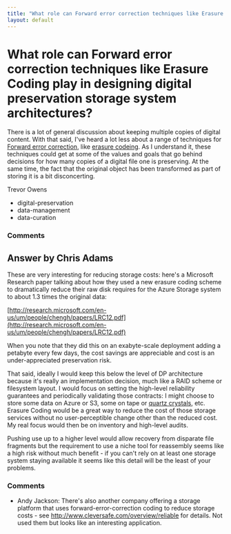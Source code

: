 ```yaml
---
title: "What role can Forward error correction techniques like Erasure Coding play in designing digital preservation storage system architectures?"
layout: default
---
```

What role can Forward error correction techniques like Erasure Coding play in designing digital preservation storage system architectures?
=====================
There is a lot of general discussion about keeping multiple copies of
digital content. With that said, I've heard a lot less about a range of
techniques for [Forward error
correction](http://en.wikipedia.org/wiki/Forward_error_correction), like
[erasure codeing](http://en.wikipedia.org/wiki/Erasure_code). As I
understand it, these techniques could get at some of the values and
goals that go behind decisions for how many copies of a digital file one
is preserving. At the same time, the fact that the original object has
been transformed as part of storing it is a bit disconcerting.

Trevor Owens

<ul class="tags"><li class="tag">digital-preservation</li><li class="tag">data-management</li><li class="tag">data-curation</li></ul>

### Comments ###


Answer by Chris Adams
----------------
These are very interesting for reducing storage costs: here's a
Microsoft Research paper talking about how they used a new erasure
coding scheme to dramatically reduce their raw disk requires for the
Azure Storage system to about 1.3 times the original data:

[http://research.microsoft.com/en-us/um/people/chengh/papers/LRC12.pdf](http://research.microsoft.com/en-us/um/people/chengh/papers/LRC12.pdf)

When you note that they did this on an exabyte-scale deployment adding a
petabyte every few days, the cost savings are appreciable and cost is an
under-appreciated preservation risk.

That said, ideally I would keep this below the level of DP architecture
because it's really an implementation decision, much like a RAID scheme
or filesystem layout. I would focus on setting the high-level
reliability guarantees and periodically validating those contracts: I
might choose to store some data on Azure or S3, some on tape or [quartz
crystals](http://www.hitachi.co.jp/New/cnews/month/2012/09/0924.html),
etc. Erasure Coding would be a great way to reduce the cost of those
storage services without no user-perceptible change other than the
reduced cost. My real focus would then be on inventory and high-level
audits.

Pushing use up to a higher level would allow recovery from disparate
file fragments but the requirement to use a niche tool for reassembly
seems like a high risk without much benefit - if you can't rely on at
least one storage system staying available it seems like this detail
will be the least of your problems.

### Comments ###
* Andy Jackson: There's also another company offering a storage platform that uses
forward-error-correction coding to reduce storage costs - see
http://www.cleversafe.com/overview/reliable for details. Not used them
but looks like an interesting application.

